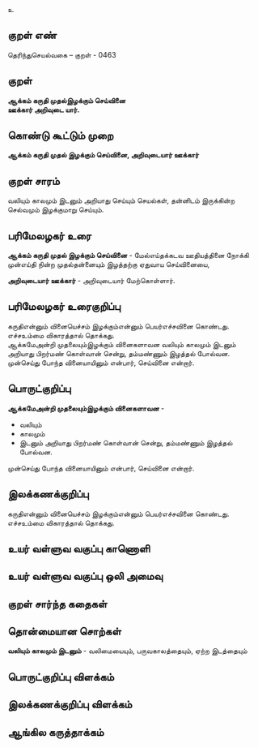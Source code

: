 உ

## குறள் எண் 

தெரிந்துசெயல்வகை – குறள் - 0463  

## குறள் 

**ஆக்கம் கருதி முதல்இழக்கும் செய்வினை  
ஊக்கார் அறிவுடை யார்.**

## கொண்டு கூட்டும் முறை

**ஆக்கம் கருதி முதல் இழக்கும் செய்வினை, அறிவுடையார் ஊக்கார்**  

## குறள் சாரம் 

வலியும் காலமும் இடனும் அறியாது செய்யும் செயல்கள், தன்னிடம் இருக்கின்ற செல்வமும் இழக்குமாறு செய்யும்.  

## பரிமேலழகர் உரை

**ஆக்கம் கருதி முதல் இழக்கும் செய்வினை** - மேல்எய்தக்கடவ ஊதியத்தினை நோக்கி முன்எய்தி நின்ற முதல்தன்னையும் இழத்தற்கு ஏதுவாய செய்வினையை,  

**அறிவுடையார் ஊக்கார்** - அறிவுடையார் மேற்கொள்ளார்.  

## பரிமேலழகர் உரைகுறிப்பு   

கருதிஎன்னும் வினையெச்சம் இழக்கும்என்னும் பெயர்எச்சவினை கொண்டது.  
எச்சஉம்மை விகாரத்தால் தொக்கது.  
ஆக்கமேஅன்றி முதலையும்இழக்கும் வினைகளாவன வலியும் காலமும் இடனும் அறியாது பிறர்மண் கொள்வான் சென்று, தம்மண்ணும் இழத்தல் போல்வன.  
முன்செய்து போந்த வினையாயினும் என்பார், செய்வினை என்றார்.   

## பொருட்குறிப்பு 
  
**ஆக்கமேஅன்றி முதலையும்இழக்கும் வினைகளாவன** -  
* வலியும்  
* காலமும்   
* இடனும் அறியாது பிறர்மண் கொள்வான் சென்று, தம்மண்ணும் இழத்தல் போல்வன.   

முன்செய்து போந்த வினையாயினும் என்பார், செய்வினை என்றார்.   

## இலக்கணக்குறிப்பு  

கருதிஎன்னும் வினையெச்சம் இழக்கும்என்னும் பெயர்எச்சவினை கொண்டது.  
எச்சஉம்மை விகாரத்தால் தொக்கது.  

## உயர் வள்ளுவ வகுப்பு காணொளி


## உயர் வள்ளுவ வகுப்பு ஒலி அமைவு 

 
## குறள் சார்ந்த கதைகள் 


## தொன்மையான சொற்கள்

**வலியும் காலமும் இடனும்** - வலிமையையும், பருவகாலத்தையும், ஏற்ற இடத்தையும்   

## பொருட்குறிப்பு விளக்கம்


## இலக்கணக்குறிப்பு விளக்கம்


## ஆங்கில கருத்தாக்கம் 


